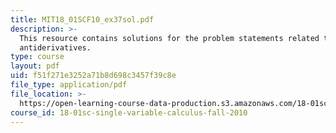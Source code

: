```yaml
---
title: MIT18_01SCF10_ex37sol.pdf
description: >-
  This resource contains solutions for the problem statements related to
  antiderivatives.
type: course
layout: pdf
uid: f51f271e3252a71b8d698c3457f39c8e
file_type: application/pdf
file_location: >-
  https://open-learning-course-data-production.s3.amazonaws.com/18-01sc-single-variable-calculus-fall-2010/f51f271e3252a71b8d698c3457f39c8e_MIT18_01SCF10_ex37sol.pdf
course_id: 18-01sc-single-variable-calculus-fall-2010
---
```


